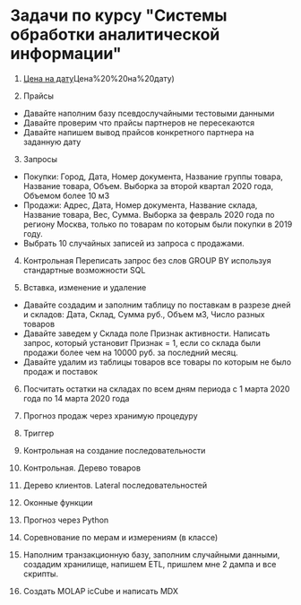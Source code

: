 # Задачи по курсу "Системы обработки аналитической информации"
1. [Цена на дату](https://github.com/Bytan97/CourseOfAnalyticalInformationProcessing/tree/master/1)Цена%20%20на%20дату)

2. Прайсы
- Давайте наполним базу псевдослучайными тестовыми данными
- Давайте проверим что прайсы партнеров не пересекаются
- Давайте напишем вывод прайсов конкретного партнера на заданную дату

3. Запросы
- Покупки: Город, Дата, Номер документа, Название группы товара, Название товара, Объем. Выборка за второй квартал 2020 года, Объемом более 10 м3
- Продажи: Адрес, Дата, Номер документа, Название склада, Название товара, Вес, Сумма. Выборка за февраль 2020 года по региону Москва, только по товарам по которым были покупки в 2019 году.
- Выбрать 10 случайных записей из запроса с продажами.

4. Контрольная
Переписать запрос без слов GROUP BY используя стандартные возможности SQL

5. Вставка, изменение и удаление
- Давайте создадим и заполним таблицу по поставкам в разрезе дней и складов:
Дата, Склад, Сумма руб., Объем м3, Число разных товаров
- Давайте заведем у Склада поле Признак активности.
Написать запрос, который установит Признак = 1, если со склада были продажи более чем на 10000 руб. за последний месяц.
- Давайте удалим из таблицы товаров все товары по которым не было продаж и поставок

6. Посчитать остатки на складах по всем дням периода с 1 марта 2020 года по 14 марта 2020 года

7. Прогноз продаж через хранимую процедуру

8. Триггер

9. Контрольная на создание последовательности

10. Контрольная. Дерево товаров

11. Дерево клиентов. Lateral последовательностей

12. Оконные функции

13. Прогноз через Python

14. Соревнование по мерам и измерениям (в классе)

15. Наполним транзакционную базу, заполним случайными данными, создадим хранилище, напишем ETL, пришлем мне 2 дампа и все скрипты.

16. Создать MOLAP icCube и написать MDX